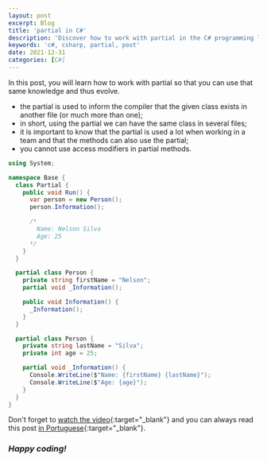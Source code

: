 ```yaml
---
layout: post
excerpt: Blog
title: 'partial in C#'
description: 'Discover how to work with partial in the C# programming language. Get answers to your questions with the theory and examples presented.'
keywords: 'c#, csharp, partial, post'
date: 2021-12-31
categories: [C#]
---
```


In this post, you will learn how to work with partial so that you can use that same knowledge and thus evolve.

- the partial is used to inform the compiler that the given class exists in another file (or much more than one);
- in short, using the partial we can have the same class in several files;
- it is important to know that the partial is used a lot when working in a team and that the methods can also use the partial;
- you cannot use access modifiers in partial methods.

```csharp
using System;

namespace Base {
  class Partial {
    public void Run() {
      var person = new Person();
      person.Information();

      /*
        Name: Nelson Silva
        Age: 25
      */
    }
  }

  partial class Person {
    private string firstName = "Nelson";
    partial void _Information();

    public void Information() {
      _Information();
    }
  }

  partial class Person {
    private string lastName = "Silva";
    private int age = 25;

    partial void _Information() {
      Console.WriteLine($"Name: {firstName} {lastName}");
      Console.WriteLine($"Age: {age}");
    }
  }
}
```

Don't forget to [watch the video](https://youtu.be/xwk4Xx5-zO0){:target="\_blank"} and you can always read this post [in Portuguese](https://caffeinealgorithm.com/blog/20211231/partial-em-csharp/){:target="\_blank"}.

### _Happy coding!_

